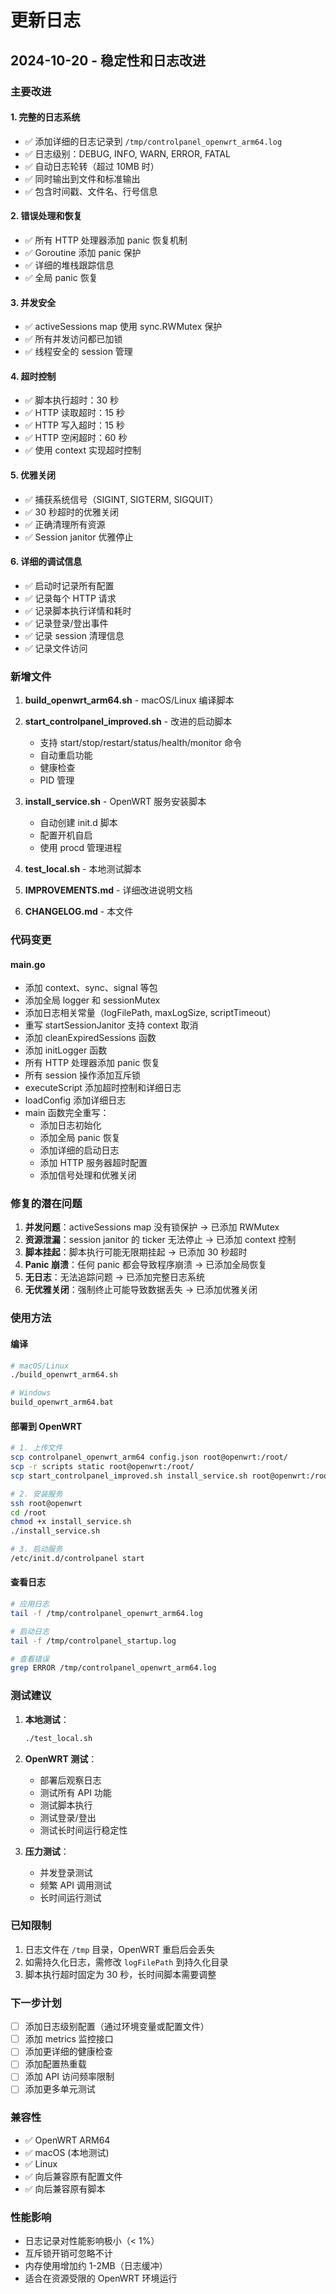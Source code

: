 # 更新日志

## 2024-10-20 - 稳定性和日志改进

### 主要改进

#### 1. 完整的日志系统
- ✅ 添加详细的日志记录到 `/tmp/controlpanel_openwrt_arm64.log`
- ✅ 日志级别：DEBUG, INFO, WARN, ERROR, FATAL
- ✅ 自动日志轮转（超过 10MB 时）
- ✅ 同时输出到文件和标准输出
- ✅ 包含时间戳、文件名、行号信息

#### 2. 错误处理和恢复
- ✅ 所有 HTTP 处理器添加 panic 恢复机制
- ✅ Goroutine 添加 panic 保护
- ✅ 详细的堆栈跟踪信息
- ✅ 全局 panic 恢复

#### 3. 并发安全
- ✅ activeSessions map 使用 sync.RWMutex 保护
- ✅ 所有并发访问都已加锁
- ✅ 线程安全的 session 管理

#### 4. 超时控制
- ✅ 脚本执行超时：30 秒
- ✅ HTTP 读取超时：15 秒
- ✅ HTTP 写入超时：15 秒
- ✅ HTTP 空闲超时：60 秒
- ✅ 使用 context 实现超时控制

#### 5. 优雅关闭
- ✅ 捕获系统信号（SIGINT, SIGTERM, SIGQUIT）
- ✅ 30 秒超时的优雅关闭
- ✅ 正确清理所有资源
- ✅ Session janitor 优雅停止

#### 6. 详细的调试信息
- ✅ 启动时记录所有配置
- ✅ 记录每个 HTTP 请求
- ✅ 记录脚本执行详情和耗时
- ✅ 记录登录/登出事件
- ✅ 记录 session 清理信息
- ✅ 记录文件访问

### 新增文件

1. **build_openwrt_arm64.sh** - macOS/Linux 编译脚本
2. **start_controlpanel_improved.sh** - 改进的启动脚本
   - 支持 start/stop/restart/status/health/monitor 命令
   - 自动重启功能
   - 健康检查
   - PID 管理

3. **install_service.sh** - OpenWRT 服务安装脚本
   - 自动创建 init.d 脚本
   - 配置开机自启
   - 使用 procd 管理进程

4. **test_local.sh** - 本地测试脚本
5. **IMPROVEMENTS.md** - 详细改进说明文档
6. **CHANGELOG.md** - 本文件

### 代码变更

#### main.go
- 添加 context、sync、signal 等包
- 添加全局 logger 和 sessionMutex
- 添加日志相关常量（logFilePath, maxLogSize, scriptTimeout）
- 重写 startSessionJanitor 支持 context 取消
- 添加 cleanExpiredSessions 函数
- 添加 initLogger 函数
- 所有 HTTP 处理器添加 panic 恢复
- 所有 session 操作添加互斥锁
- executeScript 添加超时控制和详细日志
- loadConfig 添加详细日志
- main 函数完全重写：
  - 添加日志初始化
  - 添加全局 panic 恢复
  - 添加详细的启动日志
  - 添加 HTTP 服务器超时配置
  - 添加信号处理和优雅关闭

### 修复的潜在问题

1. **并发问题**：activeSessions map 没有锁保护 → 已添加 RWMutex
2. **资源泄漏**：session janitor 的 ticker 无法停止 → 已添加 context 控制
3. **脚本挂起**：脚本执行可能无限期挂起 → 已添加 30 秒超时
4. **Panic 崩溃**：任何 panic 都会导致程序崩溃 → 已添加全局恢复
5. **无日志**：无法追踪问题 → 已添加完整日志系统
6. **无优雅关闭**：强制终止可能导致数据丢失 → 已添加优雅关闭

### 使用方法

#### 编译
```bash
# macOS/Linux
./build_openwrt_arm64.sh

# Windows
build_openwrt_arm64.bat
```

#### 部署到 OpenWRT
```bash
# 1. 上传文件
scp controlpanel_openwrt_arm64 config.json root@openwrt:/root/
scp -r scripts static root@openwrt:/root/
scp start_controlpanel_improved.sh install_service.sh root@openwrt:/root/

# 2. 安装服务
ssh root@openwrt
cd /root
chmod +x install_service.sh
./install_service.sh

# 3. 启动服务
/etc/init.d/controlpanel start
```

#### 查看日志
```bash
# 应用日志
tail -f /tmp/controlpanel_openwrt_arm64.log

# 启动日志
tail -f /tmp/controlpanel_startup.log

# 查看错误
grep ERROR /tmp/controlpanel_openwrt_arm64.log
```

### 测试建议

1. **本地测试**：
   ```bash
   ./test_local.sh
   ```

2. **OpenWRT 测试**：
   - 部署后观察日志
   - 测试所有 API 功能
   - 测试脚本执行
   - 测试登录/登出
   - 测试长时间运行稳定性

3. **压力测试**：
   - 并发登录测试
   - 频繁 API 调用测试
   - 长时间运行测试

### 已知限制

1. 日志文件在 `/tmp` 目录，OpenWRT 重启后会丢失
2. 如需持久化日志，需修改 `logFilePath` 到持久化目录
3. 脚本执行超时固定为 30 秒，长时间脚本需要调整

### 下一步计划

- [ ] 添加日志级别配置（通过环境变量或配置文件）
- [ ] 添加 metrics 监控接口
- [ ] 添加更详细的健康检查
- [ ] 添加配置热重载
- [ ] 添加 API 访问频率限制
- [ ] 添加更多单元测试

### 兼容性

- ✅ OpenWRT ARM64
- ✅ macOS (本地测试)
- ✅ Linux
- ✅ 向后兼容原有配置文件
- ✅ 向后兼容原有脚本

### 性能影响

- 日志记录对性能影响极小（< 1%）
- 互斥锁开销可忽略不计
- 内存使用增加约 1-2MB（日志缓冲）
- 适合在资源受限的 OpenWRT 环境运行
